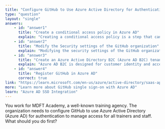 ```yaml
---
title: "Configure GitHub to Use Azure Active Directory for Authentication"
type: "question"
layout: "single"
answers:
    - id: "answer1"
      title: "Create a conditional access policy in Azure AD"
      explain: "Creating a conditional access policy is a step that can be implemented after setting up the authentication method, not the first step in configuring GitHub to use Azure AD for authentication."
    - id: "answer2"
      title: "Modify the Security settings of the GitHub organization"
      explain: "Modifying the security settings of the GitHub organization comes after registering the application in Azure AD. You need to establish the connection between Azure AD and GitHub first."
    - id: "answer3"
      title: "Create an Azure Active Directory B2C (Azure AD B2C) tenant"
      explain: "Azure AD B2C is designed for customer identity and access management scenarios, not for connecting GitHub to Azure AD for employee authentication."
    - id: "answer4"
      title: "Register GitHub in Azure AD"
      correct: true
link: "https://learn.microsoft.com/en-us/azure/active-directory/saas-apps/github-tutorial"
more: "Learn more about GitHub single sign-on with Azure AD"
learn: "Azure AD SSO Integration"
---
```


You work for MDFT Academy, a well-known training agency. The organization needs to configure GitHub to use Azure Active Directory (Azure AD) for authentication to manage access for all trainers and staff. What should you do first?

